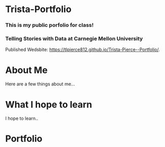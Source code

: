 # Trista-Portfolio
### This is my public porfolio for class! 
### Telling Stories with Data at Carnegie Mellon University


Published Wedsbite: https://tlpierce812.github.io/Trista-Pierce--Portfolio/.

# About Me
Here are a few things about me... 

# What I hope to learn 
I hope to learn.. 

# Portfolio 
